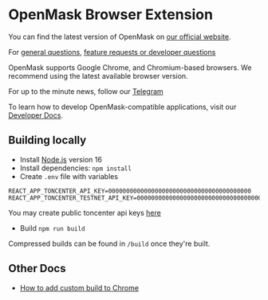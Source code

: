 # OpenMask Browser Extension

You can find the latest version of OpenMask on [our official website](https://tonmask.vercel.app/).

For [general questions](https://github.com/OpenProduct/openmask-extension/discussions), [feature requests or developer questions](https://github.com/OpenProduct/openmask-extension/issues)

OpenMask supports Google Chrome, and Chromium-based browsers. We recommend using the latest available browser version.

For up to the minute news, follow our [Telegram](https://t.me/openproduct)

To learn how to develop OpenMask-compatible applications, visit our [Developer Docs](https://tonmask.vercel.app/docs/introduction).

## Building locally

- Install [Node.js](https://nodejs.org) version 16
- Install dependencies: `npm install`
- Create `.env` file with variables

```
REACT_APP_TONCENTER_API_KEY=0000000000000000000000000000000000000000
REACT_APP_TONCENTER_TESTNET_API_KEY=0000000000000000000000000000000000000000
```

You may create public toncenter api keys [here](https://toncenter.com/)

- Build `npm run build`

Compressed builds can be found in `/build` once they're built.


## Other Docs

- [How to add custom build to Chrome](https://github.com/MetaMask/metamask-extension/blob/develop/docs/add-to-chrome.md)

